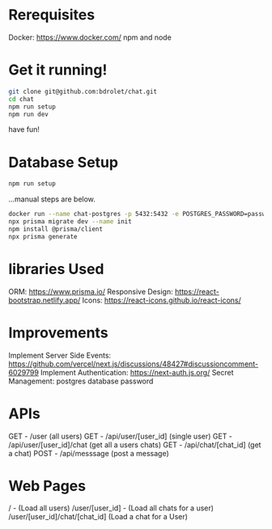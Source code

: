 # Rerequisites
Docker: https://www.docker.com/
npm and node

# Get it running!

```bash
git clone git@github.com:bdrolet/chat.git
cd chat
npm run setup
npm run dev
```
have fun!
# Database Setup
```bash
npm run setup
```

...manual steps are below.

```bash
docker run --name chat-postgres -p 5432:5432 -e POSTGRES_PASSWORD=password1 -d postgres
npx prisma migrate dev --name init
npm install @prisma/client 
npx prisma generate 
```
# libraries Used
ORM: https://www.prisma.io/
Responsive Design: https://react-bootstrap.netlify.app/
Icons: https://react-icons.github.io/react-icons/
# Improvements
Implement Server Side Events: https://github.com/vercel/next.js/discussions/48427#discussioncomment-6029799
Implement Authentication: https://next-auth.js.org/
Secret Management: postgres database password

# APIs
GET - /user (all users)
GET - /api/user/[user_id] (single user)
GET - /api/user/[user_id]/chat (get all a users chats)
GET - /api/chat/[chat_id]  (get a chat)
POST - /api/messsage (post a message)

# Web Pages
/ - (Load all users)
/user/[user_id] - (Load all chats for a user)
/user/[user_id]/chat/[chat_id] (Load a chat for a User)


